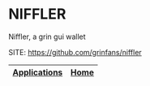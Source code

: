 # NIFFLER
 
 Niffler, a grin gui wallet
 
 SITE: https://github.com/grinfans/niffler

 | [Applications](https://portable-linux-apps.github.io/apps.html) | [Home](https://portable-linux-apps.github.io)
 | --- | --- |
